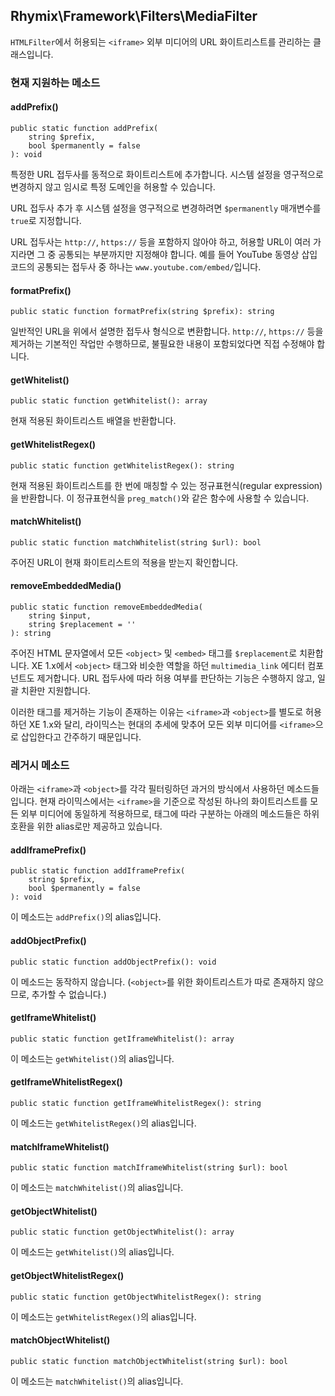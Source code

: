 Rhymix\Framework\Filters\MediaFilter
------------------------------------

`HTMLFilter`에서 허용되는 `<iframe>` 외부 미디어의 URL 화이트리스트를 관리하는 클래스입니다.

### 현재 지원하는 메소드

#### addPrefix()

```
public static function addPrefix(
    string $prefix,
    bool $permanently = false
): void
```

특정한 URL 접두사를 동적으로 화이트리스트에 추가합니다.
시스템 설정을 영구적으로 변경하지 않고 임시로 특정 도메인을 허용할 수 있습니다.

URL 접두사 추가 후 시스템 설정을 영구적으로 변경하려면
`$permanently` 매개변수를 `true`로 지정합니다.

URL 접두사는 `http://`, `https://` 등을 포함하지 않아야 하고,
허용할 URL이 여러 가지라면 그 중 공통되는 부분까지만 지정해야 합니다.
예를 들어 YouTube 동영상 삽입 코드의 공통되는 접두사 중 하나는 `www.youtube.com/embed/`입니다.

#### formatPrefix()

```
public static function formatPrefix(string $prefix): string
```

일반적인 URL을 위에서 설명한 접두사 형식으로 변환합니다.
`http://`, `https://` 등을 제거하는 기본적인 작업만 수행하므로,
불필요한 내용이 포함되었다면 직접 수정해야 합니다.

#### getWhitelist()

```
public static function getWhitelist(): array
```

현재 적용된 화이트리스트 배열을 반환합니다.

#### getWhitelistRegex()

```
public static function getWhitelistRegex(): string
```

현재 적용된 화이트리스트를 한 번에 매칭할 수 있는 정규표현식(regular expression)을 반환합니다.
이 정규표현식을 `preg_match()`와 같은 함수에 사용할 수 있습니다.

#### matchWhitelist()

```
public static function matchWhitelist(string $url): bool
```

주어진 URL이 현재 화이트리스트의 적용을 받는지 확인합니다.

#### removeEmbeddedMedia()

```
public static function removeEmbeddedMedia(
    string $input,
    string $replacement = ''
): string
```

주어진 HTML 문자열에서 모든 `<object>` 및 `<embed>` 태그를 `$replacement`로 치환합니다.
XE 1.x에서 `<object>` 태그와 비슷한 역할을 하던 `multimedia_link` 에디터 컴포넌트도 제거합니다.
URL 접두사에 따라 허용 여부를 판단하는 기능은 수행하지 않고, 일괄 치환만 지원합니다.

이러한 태그를 제거하는 기능이 존재하는 이유는 `<iframe>`과 `<object>`를 별도로 허용하던 XE 1.x와 달리,
라이믹스는 현대의 추세에 맞추어 모든 외부 미디어를 `<iframe>`으로 삽입한다고 간주하기 때문입니다.

### 레거시 메소드

아래는 `<iframe>`과 `<object>`를 각각 필터링하던 과거의 방식에서 사용하던 메소드들입니다.
현재 라이믹스에서는 `<iframe>`을 기준으로 작성된 하나의 화이트리스트를 모든 외부 미디어에 동일하게 적용하므로,
태그에 따라 구분하는 아래의 메소드들은 하위 호환을 위한 alias로만 제공하고 있습니다.

#### addIframePrefix()

```
public static function addIframePrefix(
    string $prefix,
    bool $permanently = false
): void
```

이 메소드는 `addPrefix()`의 alias입니다.

#### addObjectPrefix()

```
public static function addObjectPrefix(): void
```

이 메소드는 동작하지 않습니다.
(`<object>`를 위한 화이트리스트가 따로 존재하지 않으므로, 추가할 수 없습니다.)

#### getIframeWhitelist()

```
public static function getIframeWhitelist(): array
```

이 메소드는 `getWhitelist()`의 alias입니다.

#### getIframeWhitelistRegex()

```
public static function getIframeWhitelistRegex(): string
```

이 메소드는 `getWhitelistRegex()`의 alias입니다.

#### matchIframeWhitelist()

```
public static function matchIframeWhitelist(string $url): bool
```

이 메소드는 `matchWhitelist()`의 alias입니다.

#### getObjectWhitelist()

```
public static function getObjectWhitelist(): array
```

이 메소드는 `getWhitelist()`의 alias입니다.

#### getObjectWhitelistRegex()

```
public static function getObjectWhitelistRegex(): string
```

이 메소드는 `getWhitelistRegex()`의 alias입니다.

#### matchObjectWhitelist()

```
public static function matchObjectWhitelist(string $url): bool
```

이 메소드는 `matchWhitelist()`의 alias입니다.
